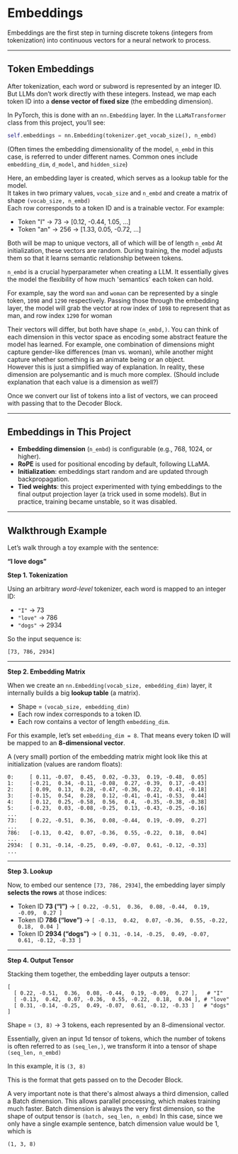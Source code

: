 # Embeddings

Embeddings are the first step in turning discrete tokens (integers from tokenization) into continuous vectors for a neural network to process.

---

## Token Embeddings

After tokenization, each word or subword is represented by an integer ID. But LLMs don’t work directly with these integers. Instead, we map each token ID into a **dense vector of fixed size** (the embedding dimension).

In PyTorch, this is done with an `nn.Embedding` layer. In the `LLaMaTransformer` class from this project, you’ll see:

```python
self.embeddings = nn.Embedding(tokenizer.get_vocab_size(), n_embd)
```

(Often times the embedding dimensionality of the model, `n_embd` in this case, is referred to under different names. Common ones include `embedding_dim`, `d_model`, and `hidden_size`)

Here, an embedding layer is created, which serves as a lookup table for the model.  
It takes in two primary values, `vocab_size` and `n_embd` and create a matrix of shape `(vocab_size, n_embd)`  
Each row corresponds to a token ID and is a trainable vector. For example:

- Token "I" → 73 → [0.12, -0.44, 1.05, ...]
- Token "an" → 256 → [1.33, 0.05, -0.72, ...]

Both will be map to unique vectors, all of which will be of length `n_embd`
At initialization, these vectors are random. During training, the model adjusts them so that it learns semantic relationship between tokens.  

`n_embd` is a crucial hyperparameter when creating a LLM. It essentially gives the model the flexibility of how much 'semantics' each token can hold.   

For example, say the word `man` and `woman` can be represented by a single token, `1098` and `1290` respectively. 
Passing those through the embedding layer, the model will grab the vector at row index of `1098` to represent that as man, and row index `1290` for woman

Their vectors will differ, but both have shape `(n_embd,)`.
You can think of each dimension in this vector space as encoding some abstract feature the model has learned. For example, one combination of dimensions might capture gender-like differences (man vs. woman), while another might capture whether something is an animate being or an object.  
However this is just a simplified way of explanation. In reality, these dimension are polysemantic and is much more complex.
(Should include explanation that each value is a dimension as well?)

Once we convert our list of tokens into a list of vectors, we can proceed with passing that to the Decoder Block.

---

## Embeddings in This Project

- **Embedding dimension** (`n_embd`) is configurable (e.g., 768, 1024, or higher).  
- **RoPE** is used for positional encoding by default, following LLaMA.  
- **Initialization**: embeddings start random and are updated through backpropagation.  
- **Tied weights**: this project experimented with tying embeddings to the final output projection layer (a trick used in some models). But in practice, training became unstable, so it was disabled.


---

## Walkthrough Example

Let’s walk through a toy example with the sentence:  

**“I love dogs”**  

**Step 1. Tokenization**  

Using an arbitrary *word-level* tokenizer, each word is mapped to an integer ID:  

- `"I"` → 73  
- `"love"` → 786  
- `"dogs"` → 2934  

So the input sequence is:  

```
[73, 786, 2934]
```

---

**Step 2. Embedding Matrix**  

When we create an `nn.Embedding(vocab_size, embedding_dim)` layer, it internally builds a big **lookup table** (a matrix).  

- Shape = `(vocab_size, embedding_dim)`  
- Each row index corresponds to a token ID.  
- Each row contains a vector of length `embedding_dim`.  

For this example, let’s set `embedding_dim = 8`. That means every token ID will be mapped to an **8-dimensional vector**.  

A (very small) portion of the embedding matrix might look like this at initialization (values are random floats):  

```
0:     [ 0.11, -0.07,  0.45,  0.02, -0.33,  0.19, -0.48,  0.05]
1:     [-0.21,  0.34, -0.11, -0.08,  0.27, -0.39,  0.17, -0.43]
2:     [ 0.09,  0.13,  0.28, -0.47, -0.36,  0.22,  0.41, -0.18]
3:     [-0.15,  0.54,  0.28,  0.12, -0.41, -0.41, -0.53,  0.44]
4:     [ 0.12,  0.25, -0.58,  0.56,  0.4,  -0.35, -0.38, -0.38]
5:     [-0.23,  0.03, -0.08, -0.25,  0.13, -0.43, -0.25, -0.16]
...
73:    [ 0.22, -0.51,  0.36,  0.08, -0.44,  0.19, -0.09,  0.27]
...
786:   [-0.13,  0.42,  0.07, -0.36,  0.55, -0.22,  0.18,  0.04]
...
2934:  [ 0.31, -0.14, -0.25,  0.49, -0.07,  0.61, -0.12, -0.33]
...
```

---

**Step 3. Lookup**  

Now, to embed our sentence `[73, 786, 2934]`, the embedding layer simply **selects the rows** at those indices:  

- Token ID **73 (“I”)** → `[ 0.22, -0.51,  0.36,  0.08, -0.44,  0.19, -0.09,  0.27 ]`  
- Token ID **786 (“love”)** → `[ -0.13,  0.42,  0.07, -0.36,  0.55, -0.22,  0.18,  0.04 ]`  
- Token ID **2934 (“dogs”)** → `[ 0.31, -0.14, -0.25,  0.49, -0.07,  0.61, -0.12, -0.33 ]`  

---

**Step 4. Output Tensor**  

Stacking them together, the embedding layer outputs a tensor:  

```
[
  [ 0.22, -0.51,  0.36,  0.08, -0.44,  0.19, -0.09,  0.27 ],   # "I"
  [ -0.13,  0.42,  0.07, -0.36,  0.55, -0.22,  0.18,  0.04 ], # "love"
  [ 0.31, -0.14, -0.25,  0.49, -0.07,  0.61, -0.12, -0.33 ]   # "dogs"
]
```

Shape = `(3, 8)` → 3 tokens, each represented by an 8-dimensional vector.

Essentially, given an input 1d tensor of tokens, which the number of tokens is often referred to as `(seq_len,)`,
we transform it into a tensor of shape `(seq_len, n_embd)` 

In this example, it is `(3, 8)`

This is the format that gets passed on to the Decoder Block. 



A very important note is that there's almost always a third dimension, called a Batch dimension. 
This allows parallel processing, which makes training much faster. 
Batch dimension is always the very first dimension, so the shape of output tensor is `(batch, seq_len, n_embd)`
In this case, since we only have a single example sentence, batch dimension value would be 1, which is

`(1, 3, 8)`




